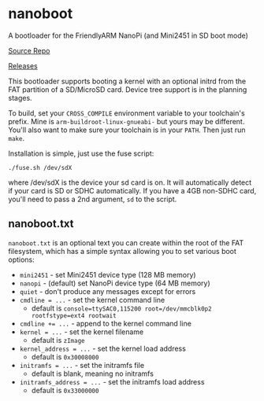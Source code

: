 # nanoboot
A bootloader for the FriendlyARM NanoPi (and Mini2451 in SD boot mode)

[Source Repo](https://github.com/ARMWorks/NanoPi-nanoboot)

[Releases](https://github.com/ARMWorks/NanoPi-nanoboot/releases)

This bootloader supports booting a kernel with an optional initrd from the FAT
partition of a SD/MicroSD card.  Device tree support is in the planning stages.

To build, set your `CROSS_COMPILE` environment variable to your toolchain's
prefix.  Mine is `arm-buildroot-linux-gnueabi-` but yours may be different.
You'll also want to make sure your toolchain is in your `PATH`.  Then just run
`make`.

Installation is simple, just use the fuse script:

  `./fuse.sh /dev/sdX`

where /dev/sdX is the device your sd card is on.  It will automatically detect
if your card is SD or SDHC automatically.  If you have a 4GB non-SDHC card,
you'll need to pass a 2nd argument, `sd` to the script.

## nanoboot.txt

`nanoboot.txt` is an optional text you can create within the root of the FAT
filesystem, which has a simple syntax allowing you to set various boot options:

* `mini2451` - set Mini2451 device type (128 MB memory)
* `nanopi` - (default) set NanoPi device type (64 MB memory)
* `quiet` - don't produce any messages except for errors
* `cmdline = ...` - set the kernel command line
  * default is `console=ttySAC0,115200 root=/dev/mmcblk0p2 rootfstype=ext4
    rootwait`
* `cmdline += ...` - append to the kernel command line
* `kernel = ...` - set the kernel filename
  * default is `zImage`
* `kernel_address = ...` - set the kernel load address
  * default is `0x30008000`
* `initramfs = ...` - set the initramfs file
  * default is blank, meaning no initramfs
* `initramfs_address = ...` - set the initramfs load address
  * default is `0x33000000`
